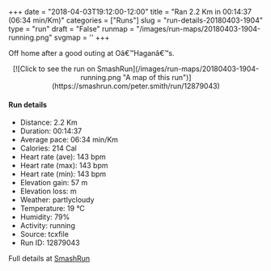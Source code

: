 +++
date = "2018-04-03T19:12:00-12:00"
title = "Ran 2.2 Km in 00:14:37 (06:34 min/Km)"
categories = ["Runs"]
slug = "run-details-20180403-1904"
type = "run"
draft = "False"
runmap = "/images/run-maps/20180403-1904-running.png"
svgmap = '<polyline points="62 0, 61 1, 61 3, 61 5, 60 6, 58 7, 58 8, 60 11, 59 11, 55 13, 56 14, 56 15, 53 19, 52 20, 50 23, 49 25, 50 25, 53 27, 55 27, 56 27, 57 27, 58 28, 59 28, 58 30, 57 33, 57 35, 56 38, 56 45, 49 49, 50 50, 48 50, 48 50, 46 51, 46 52, 45 55, 43 57, 42 60, 40 62, 39 64, 40 67, 40 68, 40 69, 41 71, 41 71, 41 72, 41 73, 40 76, 41 78, 41 80, 42 83, 42 85, 43 86, 43 87, 42 89, 43 90, 48 90, 55 92, 57 94, 58 95, 57 95, 55 98, 55 100">'
+++

Off home after a good outing at Oâ€™Haganâ€™s. 

<!--more-->

<center>
[![Click to see the run on SmashRun](/images/run-maps/20180403-1904-running.png "A map of this run")](https://smashrun.com/peter.smith/run/12879043)
</center>

#### Run details

* Distance: 2.2 Km
* Duration: 00:14:37
* Average pace: 06:34 min/Km
* Calories: 214 Cal
* Heart rate (ave): 143 bpm
* Heart rate (max): 143 bpm
* Heart rate (min): 143 bpm
* Elevation gain: 57 m
* Elevation loss:  m
* Weather: partlycloudy
* Temperature: 19 &deg;C
* Humidity: 79%
* Activity: running
* Source: tcxfile
* Run ID: 12879043

Full details at [SmashRun](https://smashrun.com/peter.smith/run/12879043)